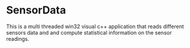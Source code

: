 # SensorData
This is a multi threaded win32 visual c++ application that reads different sensors data and and compute statistical information on the
sensor readings.
